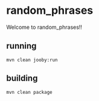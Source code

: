 # random_phrases

Welcome to random_phrases!!

## running

    mvn clean jooby:run

## building

    mvn clean package


